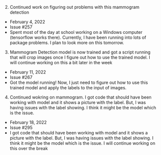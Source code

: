 2. Continued work on figuring out problems with this mammogram detection
  - February 4, 2022
  - Issue #257
  - Spent most of the day at school working on a Windows computer (tensorflow works there). Currently, I have been running into lots of package problems. I plan to look more on this tomorrow.

3. Mammogram Detection model is now trained and got a script running that will crop images once I figure out how to use the trained model. I will continue working on this a bit later in the week
- February 11, 2022
- Issue #267
- Got the model running! Now, I just need to figure out how to use this trained model and apply the labels to the input of images.

4. Continued wokring on mammogram. I got code that should have been working with model and it shows a picture with the label. But, I was having issues with the label showing. I think it might be the model which is the issue.
- February 18, 2022
- Issue #295
- I got code that should have been working with model and it shows a picture with the label. But, I was having issues with the label showing. I think it might be the model which is the issue. I will continue working on this over the break 